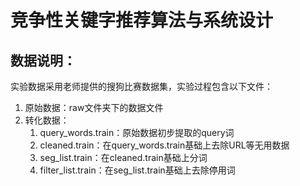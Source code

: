 # 竞争性关键字推荐算法与系统设计
## 数据说明：
实验数据采用老师提供的搜狗比赛数据集，实验过程包含以下文件：
1. 原始数据：raw文件夹下的数据文件
2. 转化数据：
   1. query_words.train：原始数据初步提取的query词
   2. cleaned.train：在query_words.train基础上去除URL等无用数据
   3. seg_list.train：在cleaned.train基础上分词
   4. filter_list.train：在seg_list.train基础上去除停用词